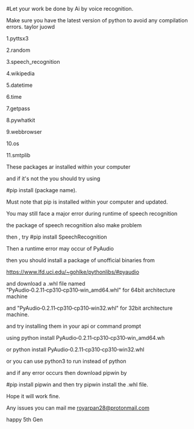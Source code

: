 #Let your work be done by Ai by voice recognition.

Make sure you have the latest version of python to avoid any compilation errors.
taylor
juowd


1.pyttsx3

2.random

3.speech_recognition 

4.wikipedia

5.datetime

6.time

7.getpass

8.pywhatkit

9.webbrowser

10.os

11.smtplib

These packages ar installed within your computer

and if it's not the you should try using

#pip install (package name).

Must note that pip is installed within your computer and updated.

You may still face a major error during runtime of speech recognition


the package of speech recognition also make problem

then , try #pip install SpeechRecognition

Then a runtime error may occur of PyAudio

then you should install a package of unofficial binaries from

https://www.lfd.uci.edu/~gohlke/pythonlibs/#pyaudio

and download a .whl file named "PyAudio‑0.2.11‑cp310‑cp310‑win_amd64.whl" for 64bit architecture machine

and "PyAudio‑0.2.11‑cp310‑cp310‑win32.whl" for 32bit architecture machine.

and try installing them in your api or command prompt

using python install PyAudio‑0.2.11‑cp310‑cp310‑win_amd64.wh

or python install PyAudio‑0.2.11‑cp310‑cp310‑win32.whl

or you can use python3 to run instead of python

and if any error occurs then download pipwin by


#pip install pipwin
and then try pipwin install the .whl file.

Hope it will work fine.

Any issues you can mail me royarpan28@protonmail.com

happy 5th Gen






